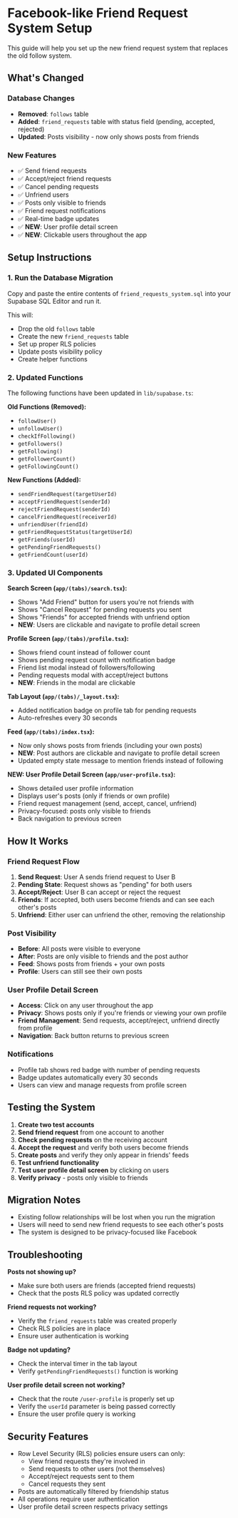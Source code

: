 # Facebook-like Friend Request System Setup

This guide will help you set up the new friend request system that replaces the old follow system.

## What's Changed

### Database Changes
- **Removed**: `follows` table
- **Added**: `friend_requests` table with status field (pending, accepted, rejected)
- **Updated**: Posts visibility - now only shows posts from friends

### New Features
- ✅ Send friend requests
- ✅ Accept/reject friend requests  
- ✅ Cancel pending requests
- ✅ Unfriend users
- ✅ Posts only visible to friends
- ✅ Friend request notifications
- ✅ Real-time badge updates
- ✅ **NEW**: User profile detail screen
- ✅ **NEW**: Clickable users throughout the app

## Setup Instructions

### 1. Run the Database Migration

Copy and paste the entire contents of `friend_requests_system.sql` into your Supabase SQL Editor and run it.

This will:
- Drop the old `follows` table
- Create the new `friend_requests` table
- Set up proper RLS policies
- Update posts visibility policy
- Create helper functions

### 2. Updated Functions

The following functions have been updated in `lib/supabase.ts`:

**Old Functions (Removed):**
- `followUser()`
- `unfollowUser()`
- `checkIfFollowing()`
- `getFollowers()`
- `getFollowing()`
- `getFollowerCount()`
- `getFollowingCount()`

**New Functions (Added):**
- `sendFriendRequest(targetUserId)`
- `acceptFriendRequest(senderId)`
- `rejectFriendRequest(senderId)`
- `cancelFriendRequest(receiverId)`
- `unfriendUser(friendId)`
- `getFriendRequestStatus(targetUserId)`
- `getFriends(userId)`
- `getPendingFriendRequests()`
- `getFriendCount(userId)`

### 3. Updated UI Components

**Search Screen (`app/(tabs)/search.tsx`):**
- Shows "Add Friend" button for users you're not friends with
- Shows "Cancel Request" for pending requests you sent
- Shows "Friends" for accepted friends with unfriend option
- **NEW**: Users are clickable and navigate to profile detail screen

**Profile Screen (`app/(tabs)/profile.tsx`):**
- Shows friend count instead of follower count
- Shows pending request count with notification badge
- Friend list modal instead of followers/following
- Pending requests modal with accept/reject buttons
- **NEW**: Friends in the modal are clickable

**Tab Layout (`app/(tabs)/_layout.tsx`):**
- Added notification badge on profile tab for pending requests
- Auto-refreshes every 30 seconds

**Feed (`app/(tabs)/index.tsx`):**
- Now only shows posts from friends (including your own posts)
- **NEW**: Post authors are clickable and navigate to profile detail screen
- Updated empty state message to mention friends instead of following

**NEW: User Profile Detail Screen (`app/user-profile.tsx`):**
- Shows detailed user profile information
- Displays user's posts (only if friends or own profile)
- Friend request management (send, accept, cancel, unfriend)
- Privacy-focused: posts only visible to friends
- Back navigation to previous screen

## How It Works

### Friend Request Flow
1. **Send Request**: User A sends friend request to User B
2. **Pending State**: Request shows as "pending" for both users
3. **Accept/Reject**: User B can accept or reject the request
4. **Friends**: If accepted, both users become friends and can see each other's posts
5. **Unfriend**: Either user can unfriend the other, removing the relationship

### Post Visibility
- **Before**: All posts were visible to everyone
- **After**: Posts are only visible to friends and the post author
- **Feed**: Shows posts from friends + your own posts
- **Profile**: Users can still see their own posts

### User Profile Detail Screen
- **Access**: Click on any user throughout the app
- **Privacy**: Shows posts only if you're friends or viewing your own profile
- **Friend Management**: Send requests, accept/reject, unfriend directly from profile
- **Navigation**: Back button returns to previous screen

### Notifications
- Profile tab shows red badge with number of pending requests
- Badge updates automatically every 30 seconds
- Users can view and manage requests from profile screen

## Testing the System

1. **Create two test accounts**
2. **Send friend request** from one account to another
3. **Check pending requests** on the receiving account
4. **Accept the request** and verify both users become friends
5. **Create posts** and verify they only appear in friends' feeds
6. **Test unfriend functionality**
7. **Test user profile detail screen** by clicking on users
8. **Verify privacy** - posts only visible to friends

## Migration Notes

- Existing follow relationships will be lost when you run the migration
- Users will need to send new friend requests to see each other's posts
- The system is designed to be privacy-focused like Facebook

## Troubleshooting

**Posts not showing up?**
- Make sure both users are friends (accepted friend requests)
- Check that the posts RLS policy was updated correctly

**Friend requests not working?**
- Verify the `friend_requests` table was created properly
- Check RLS policies are in place
- Ensure user authentication is working

**Badge not updating?**
- Check the interval timer in the tab layout
- Verify `getPendingFriendRequests()` function is working

**User profile detail screen not working?**
- Check that the route `/user-profile` is properly set up
- Verify the `userId` parameter is being passed correctly
- Ensure the user profile query is working

## Security Features

- Row Level Security (RLS) policies ensure users can only:
  - View friend requests they're involved in
  - Send requests to other users (not themselves)
  - Accept/reject requests sent to them
  - Cancel requests they sent
- Posts are automatically filtered by friendship status
- All operations require user authentication
- User profile detail screen respects privacy settings 